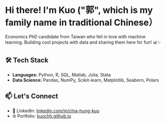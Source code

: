 # Hi there! I'm Kuo ("郭", which is my family name in traditional Chinese）

Economics PhD candidate from Taiwan who fell in love with machine learning. Building cool projects with data and sharing them here for fun! 📊✨

## 🛠️ Tech Stack
- **Languages:** Python, R, SQL, Matlab, Julia, Stata
- **Data Science:** Pandas, NumPy, Scikit-learn, Matplotlib, Seaborn, Polars


## 📫 Let's Connect
- 💼 LinkedIn: [linkedin.com/in/chia-hung-kuo](https://linkedin.com/in/chia-hung-kuo/)
- 🌐 Portfolio: [kuochh.github.io](https://kuochh.github.io)
